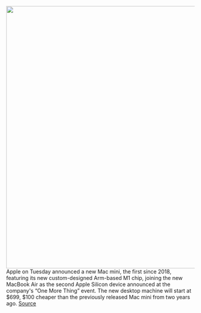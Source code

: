 <img src='https://cdn.vox-cdn.com/thumbor/v5YZ1qDZWx9OddGKtbjYyD8EMbU=/0x0:1960x1298/1200x800/filters:focal(824x493:1136x805)/cdn.vox-cdn.com/uploads/chorus_image/image/67766868/Apple_new_mac_mini_xcode_screen_11102020_big_carousel.jpg.large_2x.5.jpg' width='700px' /><br/>
Apple on Tuesday announced a new Mac mini, the first since 2018, featuring its new custom-designed Arm-based M1 chip, joining the new MacBook Air as the second Apple Silicon device announced at the company's “One More Thing” event. The new desktop machine will start at $699, $100 cheaper than the previously released Mac mini from two years ago.
<a href='https://www.theverge.com/2020/11/10/21552825/apple-mac-mini-arm-m1-chip-specs-release-date-price'> Source <a/>